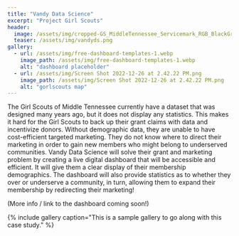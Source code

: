 ```yaml
---
title: "Vandy Data Science"
excerpt: "Project Girl Scouts"
header:
  image: /assets/img/cropped-GS_MiddleTennessee_Servicemark_RGB_BlackGreen-e1617742188454.png
  teaser: /assets/img/vandyds.png 
gallery:
  - url: /assets/img/free-dashboard-templates-1.webp
    image_path: /assets/img/free-dashboard-templates-1.webp
    alt: "dashboard placeholder"
  - url: /assets/img/Screen Shot 2022-12-26 at 2.42.22 PM.png
    image_path: /assets/img/Screen Shot 2022-12-26 at 2.42.22 PM.png
    alt: "gorlscouts map"
---
```


The Girl Scouts of Middle Tennessee currently have a dataset that was designed many years ago, but it does not display any statistics. This makes it hard for the Girl Scouts to back up their grant claims with data and incentivize donors. Without demographic data, they are unable to have cost-efficient targeted marketing. They do not know where to direct their marketing in order to gain new members who might belong to underserved communities. Vandy Data Science will solve their grant and marketing problem by creating a live digital dashboard that will be accessible and efficient. It will give them a clear display of their membership demographics. The dashboard will also provide statistics as to whether they over or underserve a community, in turn, allowing them to expand their membership by  redirecting their marketing!

(More info / link to the dashboard coming soon!)
 
{% include gallery caption="This is a sample gallery to go along with this case study." %}





